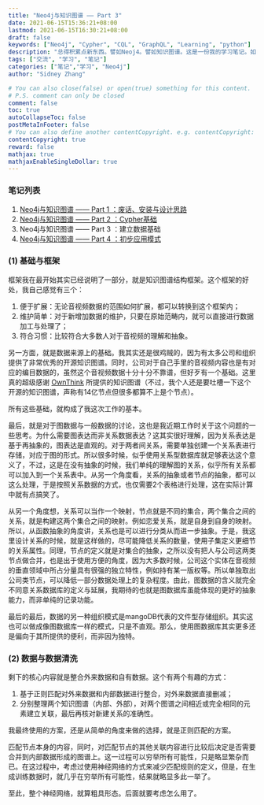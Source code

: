 ```yaml
---
title: "Neo4j与知识图谱 —— Part 3"
date: 2021-06-15T15:36:21+08:00
lastmod: 2021-06-15T16:30:21+08:00
draft: false
keywords: ["Neo4j", "Cypher", "CQL", "GraphQL", "Learning", "python"]
description: "总得积累点新东西。譬如Neoj4。譬如知识图谱。这是一份我的学习笔记。如有谬误还望海涵。"
tags: ["交流", "学习", "笔记"]
categories: ["笔记","学习", "Neo4j"]
author: "Sidney Zhang"

# You can also close(false) or open(true) something for this content.
# P.S. comment can only be closed
comment: false
toc: true
autoCollapseToc: false
postMetaInFooter: false
# You can also define another contentCopyright. e.g. contentCopyright: "This is another copyright."
contentCopyright: true
reward: false
mathjax: true
mathjaxEnableSingleDollar: true
---
```


### 笔记列表

1. [Neo4j与知识图谱 —— Part 1 ：废话、安装与设计思路](https://lyzhang.me/post/neo4j_and_knowleghegraphs/)
2. [Neo4j与知识图谱 —— Part 2 ：Cypher基础](https://lyzhang.me/post/neo4j_and_knowleghegraphs_Cypher/)
3. Neo4j与知识图谱 —— Part 3 ：建立数据基础
4. [Neo4j与知识图谱 —— Part 4 ：初步应用模式](https://lyzhang.me/post/neo4j_and_knowleghegraphs_Application/)

### (1) 基础与框架

框架我在最开始其实已经说明了一部分，就是知识图谱结构框架。这个框架的好处，我自己感觉有三个：

1. 便于扩展：无论音视频数据的范围如何扩展，都可以转换到这个框架内；
2. 维护简单：对于新增加数据的维护，只要在原始范畴内，就可以直接进行数据加工与处理了；
3. 符合习惯：比较符合大多数人对于音视频的理解和抽象。

另一方面，就是数据来源上的基础。我其实还是很鸡贼的，因为有太多公司和组织提供了非常优秀的开源知识图谱。同时，公司对于自己手里的音视频内容也是有对应的编目数据的，虽然这个音视频数据十分十分不靠谱，但好歹有一个基础。这里真的超级感谢 [OwnThink](https://www.ownthink.com/knowledge.html) 所提供的知识图谱（不过，我个人还是要吐槽一下这个开源的知识图谱，声称有14亿节点但很多都算不上是个节点）。

所有这些基础，就构成了我这次工作的基本。

最后，就是对于图数据与一般数据的讨论，这也是我近期工作时关于这个问题的一些思考。为什么需要图表达而非关系数据表达？这其实很好理解，因为关系表达是基于再抽象的，图表达是直观的。对于两者间关系，需要单独创建一个关系表进行存储，对应于图的形式。所以很多时候，似乎使用关系型数据库就足够表达这个意义了，不过，这是在没有抽象的时候，我们单纯的理解图的关系，似乎所有关系都可以加入到一个关系表中。从另一个角度看，关系的抽象或者节点的抽象，都可以这么处理，于是按照关系数据的方式，也仅需要2个表格进行处理，这在实际计算中就有点搞笑了。

从另一个角度想，关系可以当作一个映射，节点就是不同的集合，两个集合之间的关系，就是构建这两个集合之间的映射。例如恋爱关系，就是自身到自身的映射。所以，从函数抽象的角度讲，关系也是可以进行分类从而进一步抽象。于是，我这里设计关系的时候，就是这样做的，尽可能降低关系的数量，使用子集定义更细节的关系属性。同理，节点的定义就是对集合的抽象，之所以没有把人与公司这两类节点做合并，也是出于使用方便的角度，因为大多数时候，公司这个实体在音视频的垂直领域中所占分量具有很强的独立特性，例如持有某一版权等。所以单独取出公司类节点，可以降低一部分数据处理上的复杂程度。由此，图数据的含义就完全不同意关系数据库的定义与延展，我期待的也就是图数据库虽能体现的更好的抽象能力，而非单纯的记录功能。

最后的最后，数据的另一种组织模式是mangoDB代表的文件型存储组织。其实这也可以做成像图数据库一样的模式，只是不直观。那么，使用图数据库其实更多还是偏向于其所提供的便利，而非因为独特。

### (2) 数据与数据清洗

剩下的核心内容就是整合外来数据和自有数据。这个有两个有趣的方式：

1. 基于正则匹配对外来数据和内部数据进行整合，对外来数据直接删减；
2. 分别整理两个知识图谱（内部、外部），对两个图谱之间相近或完全相同的元素建立关联，最后再核对新建关系的准确性。

我最终使用的方案，还是从简单的角度来做的选择，就是正则匹配的方案。

匹配节点本身的内容，同时，对匹配节点的其他关联内容进行比较后决定是否需要合并到内部数据形成的图谱上。这一过程可以穷举所有可能性，只是略显繁杂而已。在这过程中，考虑过使用神经网络的方式来减少匹配规则的定义，但是，在生成训练数据时，就几乎在穷举所有可能性，结果就略显多此一举了。

至此，整个神经网络，就算粗具形态。后面就要考虑怎么用了。